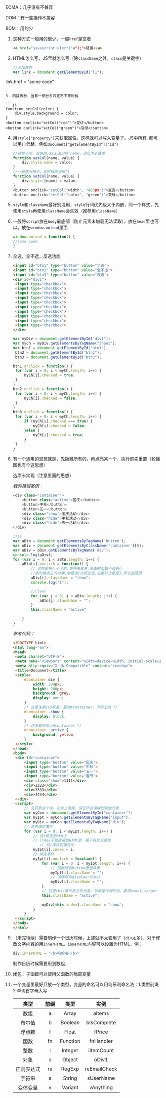 ECMA：几乎没有不兼容

DOM：有一些操作不兼容

BOM：用的少

1. 这种方式一般用的很少，一般`href`是空着

   ```html
   <a href="javascript:alert("a");">链接</a>
   ```

2. HTML怎么写，JS里就怎么写（除`className`之外，`class`是关键字）

   ```js
   //添加属性
   var link = document.getElementById("l1");
link.href = "some code"
   ```

3. 函数传参，当有一部分东西定不下来时候

   ```js
   function setCol(color) {
       div.style.background = color;
   }
   <button onclick="setCol("red")">变红</button>
   <button onclick="setCol("green")">变绿</button>
   ```
   
4. 用`style["property"]`来获取属性，这样就可以写入变量了。JS中所有`.`都可以用`[]`代替，例如`document["getElementById"]("id")`

   ```js
   //这样不对，会失效,JS无法识别.name，误以为新属性
   function setCol(name, value) {
       div.style.name = value;
   }
   //一般情况用点，这时候应该用[]
   function setCol(name, value) {
       div.style.[name] = value;
   }
   <button onclick="setCol("width", "400px")">变宽</button>
   <button onclick="setCol("color", "green")">变绿</button>
   ```

5. `style`和`className`最好别混用，`style`行间优先级大于内嵌，同一个样式，先使用`style`再使用`className`会失效（推荐用`className`）

6. 一般将`script`放在`body`最底部（防止元素未加载无法读取），放在`head`里也可以。放在`window.onload`里面

   ```js
   window.onload = function() {
   //some code
   }
   ```

7. 全选，全不选，反选功能

   ```html
   <input id="btn1" type="button" value="全选">
   <input id="btn2" type="button" value="全不选">
   <input id="btn3" type="button" value="反选">
   <div id="div1">
   	<input type="checkbox">
   	<input type="checkbox">
   	<input type="checkbox">
   	<input type="checkbox">
   	<input type="checkbox">
   	<input type="checkbox">
   	<input type="checkbox">
   	<input type="checkbox">
   	<input type="checkbox">
   	<input type="checkbox">
   </div>
   ```

   ```js
   var myDiv = document.getElementById("div1");
   var myCh = myDiv.getElementsByTagName("input");
   var btn1 = document.getElementById("btn1"),
   	btn2 = document.getElementById("btn2"),
   	btn3 = document.getElementById("btn3");
   
   btn1.onclick = function() {
   	for (var i = 0; i < myCh.length; i++) {
   		myCh[i].checked = true;
   	}
   }
   btn2.onclick = function() {
   	for (var i = 0; i < myCh.length; i++) {
   		myCh[i].checked = false;
   	}
   }
   btn3.onclick = function() {
   	for (var i = 0; i < myCh.length; i++) {
   		if (myCh[i].checked === true) {
   			myCh[i].checked = false;
   		}else {
   			myCh[i].checked = true;
   		}
   	}
   }
   ```

8. 有一个通用的思想就是，先隐藏所有的，再点亮某一个，执行前先重置（轮播图也有个这思想）

   选项卡实现（注意里面的思想）

   *我的错误案例：*

   ```js
   <div class="container">
       <button class="active">国庆</button>
       <button>中秋</button>
       <button>五一</button>
       <div class="show">国庆活动</div>
       <div class="hide">中秋活动</div>
       <div class="hide">五一活动</div>
   </div>
   
   //js
   var aBtn = document.getElementsByTagName('button');
   var oDiv = document.getElementsByClassName('container')[0];
   var aDiv = oDiv.getElementsByTagName('div');
   console.log(aDiv);
   for (var i = 0; i < aBtn.length; i++) {
       aBtn[i].onclick = function() {
           // 这样是执行不了的,事件未发生,里面的函数不会执行
           //到时候点击的时候,取值为i的终止值,这里终止值是3,所以会报错
           aDiv[i].className = "show";
           console.log("1");
   
           //clear
           for (var j = 0; j < aBtn.length; j++) {
               aBtn[j].className = "";
           }
           this.className = "active"
           
       }
   }
   ```

   *参考代码：*

   ```html
   <!DOCTYPE html>
   <html lang="en">
   <head>
   	<meta charset="UTF-8">
   	<meta name="viewport" content="width=device-width, initial-scale=1.0">
   	<meta http-equiv="X-UA-Compatible" content="ie=edge">
   	<title>Document</title>
   	<style>
   		#container div {
   			width: 200px;
   			height: 200px;
   			background: grey;
   			display: none;
   		}
   		/* 这里注意css权重，要加#container，不然无效 */
   		#container .show {
   			display: block;
   		}
   		/* 这里最好加上#container */
   		#container .active {
   			background: yellow;
   		}
   	</style>
   </head>
   <body>
   	<div id="container">
   		<input type="button" value="国庆">
   		<input type="button" value="中秋">
   		<input type="button" value="五一">
   		<input type="button" value="春节">
   		<div class="show">1111</div>
   		<div>2222</div>
   		<div>3333</div>
   		<div>4444</div>
   	</div>
   	<script>
   		// 先获取这个块，在块上选择，保证不会误取到其他元素
   		var myCon = document.getElementById("container");
   		var myIpt = myCon.getElementsByTagName("input");
   		var myDiv = myCon.getElementsByTagName("div");
   		// 首先绑定事件
   		for (var i = 0; i < myIpt.length; i++) {
   			// 将i绑定到btn上
   			// index不能直接放HTML里，属于自定义属性
               // 将i保存到属性中
   			myIpt[i].index = i;
   			// 绑定事件
   			myIpt[i].onclick = function() {
   				for (var i = 0; i < myIpt.length; i++) {
   					// 清除所有button激活背景
   					myIpt[i].className = "";
   					// 清除所有display:block
   					myDiv[i].className = "";
   				}
   				// 这里this事件发生的元素，如果是代理的话，要用event.target
   				this.className = "active";
   				
   				myDiv[this.index].className = "show";
   			}
   		}
   	</script>
   </body>
   </html>
   ```

9. （未完待续）需要制作一个日历时候，上述就不太管用了（`div`太多），对于修改文字内容的用`innerHTML`。`innerHTML`内容可以设置为HTML，例：

   ```js
   div.innerHTML = "<b>哈哈哈</b>"
   ```

   制作日历时候需要用到数组，

10. 闭包：子函数可以使用父函数的局部变量

11. 一个变量里最好只放一个类型。变量的命名可以用匈牙利命名法：1.类型前缀  2.单词首字母大写

    |    类型    | 前缀 |   类型   |     实例     |
    | :--------: | :--: | :------: | :----------: |
    |    数组    |  a   |  Array   |    aItems    |
    |   布尔值   |  b   | Boolean  | bIsComplete  |
    |   浮点数   |  f   |  Float   |    fPrice    |
    |    函数    |  fn  | Function |  fnHandler   |
    |    整数    |  i   | Integer  |  iItemCount  |
    |    对象    |  o   |  Object  |    oDiv1     |
    | 正则表达式 |  re  |  RegExp  | reEmailCheck |
    |   字符串   |  s   |  String  |  sUserName   |
    |  变体变量  |  v   | Variant  |  vAnything   |

